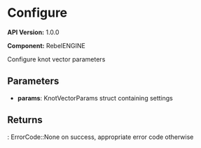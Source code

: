 # Configure

**API Version:** 1.0.0

**Component:** RebelENGINE

Configure knot vector parameters

## Parameters

- **params**: KnotVectorParams struct containing settings

## Returns

: ErrorCode::None on success, appropriate error code otherwise

